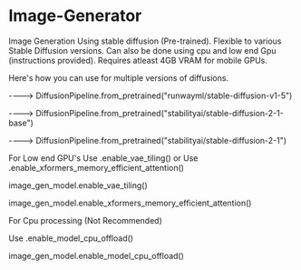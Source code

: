 # Image-Generator
Image Generation Using stable diffusion (Pre-trained). Flexible to various Stable Diffusion versions. Can also be done using cpu and low end Gpu (instructions provided).
Requires atleast 4GB VRAM for mobile GPUs.

Here's how you can use for multiple versions of diffusions.

----> DiffusionPipeline.from_pretrained("runwayml/stable-diffusion-v1-5")

----> DiffusionPipeline.from_pretrained("stabilityai/stable-diffusion-2-1-base")

----> DiffusionPipeline.from_pretrained("stabilityai/stable-diffusion-2-1")

For Low end GPU's       Use .enable_vae_tiling()   or     Use .enable_xformers_memory_efficient_attention()

image_gen_model.enable_vae_tiling()


image_gen_model.enable_xformers_memory_efficient_attention()





For Cpu processing (Not Recommended)


Use .enable_model_cpu_offload()

image_gen_model.enable_model_cpu_offload()
